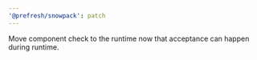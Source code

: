 ```yaml
---
'@prefresh/snowpack': patch
---
```


Move component check to the runtime now that acceptance can happen during runtime.
